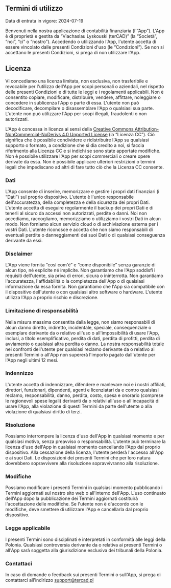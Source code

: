 ## Termini di utilizzo

Data di entrata in vigore: 2024-07-19

Benvenuti nella nostra applicazione di contabilità finanziaria (l'“App”). L'App è di proprietà e gestita da “Viachaslau 
Lyskouski (terCAD)” (la “Società”, “noi”, “ci” o “nostro”). Accedendo o utilizzando l'App, l'utente accetta di essere 
vincolato dalle presenti Condizioni d'uso (le “Condizioni”). Se non si accettano le presenti Condizioni, si prega di 
non utilizzare l'App.

## Licenza

Vi concediamo una licenza limitata, non esclusiva, non trasferibile e revocabile per l'utilizzo dell'App per scopi 
personali o aziendali, nel rispetto delle presenti Condizioni e di tutte le leggi e i regolamenti applicabili. 
Non è consentito copiare, modificare, distribuire, vendere, affittare, noleggiare o concedere in sublicenza l'App 
o parte di essa. L'utente non può decodificare, decompilare o disassemblare l'App o qualsiasi sua parte. L'utente non 
può utilizzare l'App per scopi illegali, fraudolenti o non autorizzati.

L'App è concessa in licenza ai sensi della 
[Creative Commons Attribution-NonCommercial-NoDerivs 4.0 Unported License](https://creativecommons.org/licenses/by-nc-nd/4.0/deed.en) 
(la “Licenza CC”). Ciò significa che è possibile condividere e ridistribuire l'App su qualsiasi supporto o formato, 
a condizione che si dia credito a noi, si faccia riferimento alla Licenza CC e si indichi se sono state apportate 
modifiche. Non è possibile utilizzare l'App per scopi commerciali o creare opere derivate da essa. Non è possibile 
applicare ulteriori restrizioni o termini legali che impediscano ad altri di fare tutto ciò che la Licenza CC consente.

### Dati

L'App consente di inserire, memorizzare e gestire i propri dati finanziari (i “Dati”) sul proprio dispositivo. 
L'utente è l'unico responsabile dell'accuratezza, della completezza e della sicurezza dei propri Dati. L'utente 
accetta di eseguire regolarmente il backup dei propri Dati e di tenerli al sicuro da accessi non autorizzati, 
perdite o danni. Noi non accediamo, raccogliamo, memorizziamo o utilizziamo i vostri Dati in alcun modo. Non forniamo 
alcun servizio cloud o di archiviazione esterna per i vostri Dati. L'utente riconosce e accetta che non siamo 
responsabili di eventuali perdite o danneggiamenti dei suoi Dati o di qualsiasi conseguenza derivante da essi.

### Disclaimer

L'App viene fornita “così com'è” e “come disponibile” senza garanzie di alcun tipo, né esplicite né implicite. 
Non garantiamo che l'App soddisfi i requisiti dell'utente, sia priva di errori, sicura o ininterrotta. Non garantiamo 
l'accuratezza, l'affidabilità o la completezza dell'App o di qualsiasi informazione da essa fornita. Non garantiamo 
che l'App sia compatibile con il dispositivo dell'utente o con qualsiasi altro software o hardware. L'utente utilizza 
l'App a proprio rischio e discrezione.


### Limitazione di responsabilità

Nella misura massima consentita dalla legge, non siamo responsabili di alcun danno diretto, indiretto, incidentale, 
speciale, consequenziale o esemplare derivante da o relativo all'uso o all'impossibilità di usare l'App, inclusi, 
a titolo esemplificativo, perdita di dati, perdita di profitti, perdita di avviamento o qualsiasi altra perdita o danno. 
La nostra responsabilità totale nei confronti dell'utente per qualsiasi reclamo derivante da o relativo ai presenti 
Termini o all'App non supererà l'importo pagato dall'utente per l'App negli ultimi 12 mesi.

### Indennizzo

L'utente accetta di indennizzare, difendere e manlevare noi e i nostri affiliati, direttori, funzionari, dipendenti, 
agenti e licenziatari da e contro qualsiasi reclamo, responsabilità, danno, perdita, costo, spesa e onorario (comprese 
le ragionevoli spese legali) derivanti da o relativi all'uso o all'incapacità di usare l'App, alla violazione di questi 
Termini da parte dell'utente o alla violazione di qualsiasi diritto di terzi.

### Risoluzione

Possiamo interrompere la licenza d'uso dell'App in qualsiasi momento e per qualsiasi motivo, senza preavviso 
o responsabilità. L'utente può terminare la licenza d'uso dell'App in qualsiasi momento cancellando l'App dal 
proprio dispositivo. Alla cessazione della licenza, l'utente perderà l'accesso all'App e ai suoi Dati. Le disposizioni 
dei presenti Termini che per loro natura dovrebbero sopravvivere alla risoluzione sopravvivranno alla risoluzione.

### Modifiche

Possiamo modificare i presenti Termini in qualsiasi momento pubblicando i Termini aggiornati sul nostro sito web 
o all'interno dell'App. L'uso continuato dell'App dopo la pubblicazione dei Termini aggiornati costituirà l'accettazione 
delle modifiche. Se l'utente non è d'accordo con le modifiche, deve smettere di utilizzare l'App e cancellarla dal 
proprio dispositivo.

### Legge applicabile

I presenti Termini sono disciplinati e interpretati in conformità alle leggi della Polonia. Qualsiasi controversia 
derivante da o relativa ai presenti Termini o all'App sarà soggetta alla giurisdizione esclusiva dei tribunali della 
Polonia.

### Contattaci

In caso di domande o feedback sui presenti Termini o sull'App, si prega di contattarci all'indirizzo support@tercad.pl
